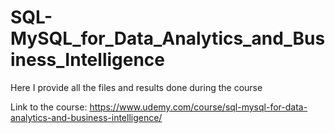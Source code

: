 # SQL-MySQL_for_Data_Analytics_and_Business_Intelligence

Here I provide all the files and results done during the course

Link to the course: https://www.udemy.com/course/sql-mysql-for-data-analytics-and-business-intelligence/
